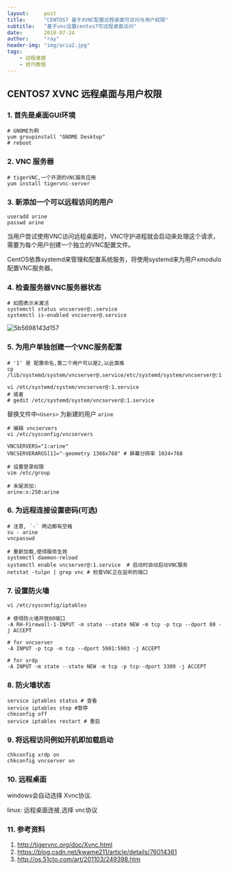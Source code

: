 ```yaml
---
layout:     post
title:      "CENTOS7 基于XVNC配置远程桌面可访问与用户权限"
subtitle:   "基于vnc设置centos7可远程桌面访问"
date:       2018-07-24
author:     "ray"
header-img: "img/aria2.jpg"
tags:
    - 远程桌面
    - 技巧教程
---
```


## CENTOS7 XVNC 远程桌面与用户权限

### 1. 首先是桌面GUI环境

```
# GNOME为例
yum groupinstall "GNOME Desktop"
# reboot
```

### 2. VNC 服务器

```
# tigerVNC,一个开源的VNC服务应用
yum install tigervnc-server
```

### 3. 新添加一个可以远程访问的用户

```
useradd arine
passwd arine
```

当用户尝试使用VNC访问远程桌面时，VNC守护进程就会启动来处理这个请求，需要为每个用户创建一个独立的VNC配置文件。

CentOS依靠systemd来管理和配置系统服务，将使用systemd来为用户xmodulo配置VNC服务器。

### 4. 检查服务器VNC服务器状态

```
# 如图表示未激活
systemctl status vncserver@:.service
systemctl is-enabled vncserver@.service
```

![5b5698143d157](https://i.loli.net/2018/07/24/5b5698143d157.jpg)

### 5. 为用户单独创建一个VNC服务配置

```
# '1' 是 配置命名,第二个用户可以是2,以此类推
cp /lib/systemd/system/vncserver@.service/etc/systemd/system/vncserver@:1.service
```

```
vi /etc/systemd/system/vncserver@:1.service
# 或者
# gedit /etc/systemd/system/vncserver@:1.service
```

替换文件中`<Users>` 为新建的用户 `arine`

```
# 编辑 vncservers
vi /etc/sysconfig/vncservers
```

```
VNCSERVERS="1:arine"
VNCSERVERARGS[1]="-geometry 1366x768" # 屏幕分辨率 1024×768
```

```
# 设置登录权限
vim /etc/group
```

```
# 末尾添加:
arine:x:250:arine
```

### 6. 为远程连接设置密码(可选)

```
# 注意, `-` 两边都有空格
su - arine
vncpasswd

# 重新加载,使得服务生效
systemctl daemon-reload
systemctl enable vncserver@:1.service  # 启动时自动启动VNC服务
netstat -tulpn | grep vnc # 检查VNC正在监听的端口
```

### 7. 设置防火墙

```
vi /etc/sysconfig/iptables
```

```
# 使得防火墙开放80端口
-A RH-Firewall-1-INPUT -m state --state NEW -m tcp -p tcp --dport 80 -j ACCEPT  

# for vncserver
-A INPUT -p tcp -m tcp --dport 5901:5903 -j ACCEPT 

# for xrdp
-A INPUT -m state --state NEW -m tcp -p tcp--dport 3389 -j ACCEPT
```

### 8. 防火墙状态

```
service iptables status # 查看
service iptables stop #暂停
chkconfig off
service iptables restart # 重启
```

### 9. 将远程访问例如开机即加载启动

```
chkconfig xrdp on
chkconfig vncserver on
```

### 10. 远程桌面

windows会自动选择 Xvnc协议.

linux: 远程桌面连接,选择 vnc协议

### 11. 参考资料
1. http://tigervnc.org/doc/Xvnc.html
2. https://blog.csdn.net/kwame211/article/details/76014361
3. http://os.51cto.com/art/201103/249398.htm


